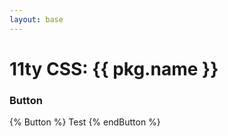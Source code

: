 ```yaml
---
layout: base
---
```


<h1>11ty CSS: {{ pkg.name }}</h1>

### Button

{% Button %}
Test
{% endButton %}
